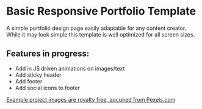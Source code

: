 # Basic Responsive Portfolio Template
A simple portfolio design page easily adaptable for any content creator.
While it may look simple this template is well optimized for all screen sizes.

## Features in progress:
- Add in JS driven animations on images/text
- Add sticky header
- Add footer
- Add social icons to footer

[Example project images are royalty free, aqcuired from Pexels.com](https://www.pexels.com)
